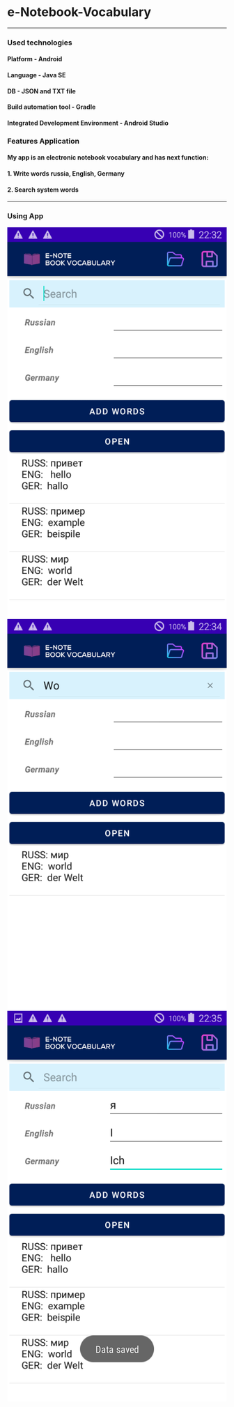# e-Notebook-Vocabulary
____
### Used technologies
#### Platform - Android
#### Language - Java SE
#### DB - JSON and TXT file
#### Build automation tool - Gradle
#### Integrated Development Environment - Android Studio
### Features Application
#### My app is an electronic notebook vocabulary and has next function:
#### 1. Write words russia, English, Germany
#### 2. Search system words 
____
### Using App 
![Start page of Application](https://github.com/bembel1993/imgForDiplom/blob/main/android1.png)
![Start page of Application](https://github.com/bembel1993/imgForDiplom/blob/main/android2.png)
![Start page of Application](https://github.com/bembel1993/imgForDiplom/blob/main/android3.png)
